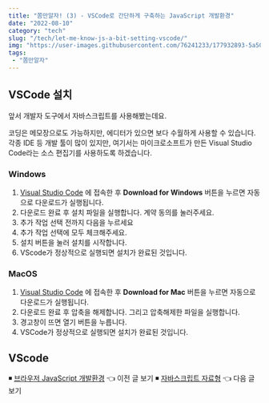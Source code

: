 ```yaml
---
title: "쫌만알자! (3) - VSCode로 간단하게 구축하는 JavaScript 개발환경"
date: "2022-08-10"
category: "tech"
slug: "/tech/let-me-know-js-a-bit-setting-vscode/"
img: "https://user-images.githubusercontent.com/76241233/177932893-5a504b26-12e4-4ade-b1ce-1951d072ba82.jpg"
tags: 
 - "쫌만알자"
---
```

## VSCode 설치

앞서 개발자 도구에서 자바스크립트를 사용해봤는데요. 

코딩은 메모장으로도 가능하지만, 에디터가 있으면 보다 수월하게 사용할 수 있습니다. 각종 IDE 등 개발 툴이 많이 있지만, 여기서는 마이크로소프트가 만든 Visual Studio Code라는 소스 편집기를 사용하도록 하겠습니다.   

### Windows

1. [Visual Studio Code](https://code.visualstudio.com) 에 접속한 후 **Download for Windows** 버튼을 누르면 자동으로 다운로드가 실행됩니다.   
2. 다운로드 완료 후 설치 파일을 실행합니다. 계약 동의를 눌러주세요.
3. 추가 작업 선택 전까지 다음을 누르세요
4. 추가 작업 선택에 모두 체크해주세요. 
5. 설치 버튼을 눌러 설치를 시작합니다.
6. VScode가 정상적으로 실행되면 설치가 완료된 것입니다.   


### MacOS

1. [Visual Studio Code](https://code.visualstudio.com) 에 접속한 후 **Download for Mac** 버튼을 누르면 자동으로 다운로드가 실행됩니다.   
2. 다운로드 완료 후 압축을 해제합니다. 그리고 압축해제한 파일을 실행합니다.
3. 경고창이 뜨면 열기 버튼을 누릅니다.
4. VSCode가 정상적으로 실행되면 설치가 완료된 것입니다.


## VScode 


◾ [브라우저 JavaScript 개발환경](/tech/let-me-know-js-a-bit-setting-devtool/) 👈 이전 글 보기
◾ [자바스크립트 자료형](/tech/let-me-know-js-a-bit-js-data-type/) 👈 다음 글 보기